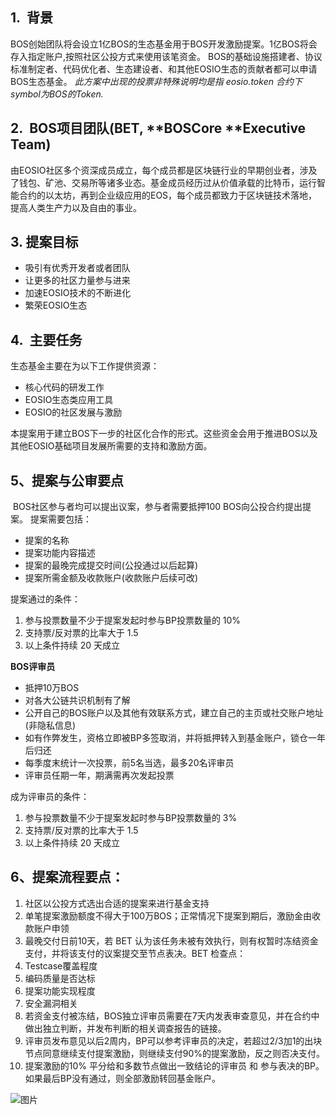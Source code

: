 ## **1.**  **背景**
BOS创始团队将会设立1亿BOS的生态基金用于BOS开发激励提案。1亿BOS将会存入指定账户,按照社区公投方式来使用该笔资金。
BOS的基础设施搭建者、协议标准制定者、代码优化者、生态建设者、和其他EOSIO生态的贡献者都可以申请BOS生态基金。
*此方案中出现的投票非特殊说明均是指 eosio.token 合约下symbol为BOS的Token.*
## **2.**  BOS项目团队(BET, **BOSCore **Executive Team)
由EOSIO社区多个资深成员成立，每个成员都是区块链行业的早期创业者，涉及了钱包、矿池、交易所等诸多业态。基金成员经历过从价值承载的比特币，运行智能合约的以太坊，再到企业级应用的EOS，每个成员都致力于区块链技术落地，提高人类生产力以及自由的事业。
## **3.** **提案目标**
* 吸引有优秀开发者或者团队
* 让更多的社区力量参与进来
* 加速EOSIO技术的不断进化
* 繁荣EOSIO生态
## **4.**  **主要任务**
生态基金主要在为以下工作提供资源：
* 核心代码的研发工作
* EOSIO生态类应用工具
* EOSIO的社区发展与激励

本提案用于建立BOS下一步的社区化合作的形式。这些资金会用于推进BOS以及其他EOSIO基础项目发展所需要的支持和激励方面。
## **5、提案与公审要点**
 BOS社区参与者均可以提出议案，参与者需要抵押100 BOS向公投合约提出提案。
提案需要包括：
* 提案的名称
* 提案功能内容描述
* 提案的最晚完成提交时间(公投通过以后起算)
* 提案所需金额及收款账户(收款账户后续可改)

提案通过的条件：
1. 参与投票数量不少于提案发起时参与BP投票数量的 10%
2. 支持票/反对票的比率大于 1.5
3. 以上条件持续 20 天成立

**BOS评审员**
* 抵押10万BOS
* 对各大公链共识机制有了解
* 公开自己的BOS账户以及其他有效联系方式，建立自己的主页或社交账户地址(非隐私信息)
* 如有作弊发生，资格立即被BP多签取消，并将抵押转入到基金账户，锁仓一年后归还
* 每季度末统计一次投票，前5名当选，最多20名评审员
* 评审员任期一年，期满需再次发起投票

成为评审员的条件：
1. 参与投票数量不少于提案发起时参与BP投票数量的 3%
2. 支持票/反对票的比率大于 1.5
3. 以上条件持续 20 天成立
## **6、提案流程要点：**
1. 社区以公投方式选出合适的提案来进行基金支持
2. 单笔提案激励额度不得大于100万BOS；正常情况下提案到期后，激励金由收款账户申领
3. 最晚交付日前10天，若 BET 认为该任务未被有效执行，则有权暂时冻结资金支付，并将该支付的议案提交至节点表决。BET 检查点：
  1. Testcase覆盖程度
  2. 编码质量是否达标
  3. 提案功能实现程度
  4. 安全漏洞相关
4. 若资金支付被冻结，BOS独立评审员需要在7天内发表审查意见，并在合约中做出独立判断，并发布判断的相关调查报告的链接。
5. 评审员发布意见以后2周内，BP可以参考评审员的决定，若超过2/3加1的出块节点同意继续支付提案激励，则继续支付90%的提案激励，反之则否决支付。
6. 提案激励的10% 平分给和多数节点做出一致结论的评审员 和 参与表决的BP。如果最后BP没有通过，则全部激励转回基金账户。

![图片](https://github.com/boscore/referendum/blob/master/flow_cn.png)